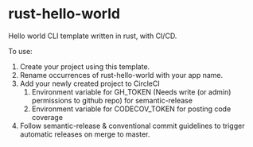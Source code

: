 # rust-hello-world
Hello world CLI template written in rust, with CI/CD.

To use:
1. Create your project using this template.  
2. Rename occurrences of rust-hello-world with your app name.
3. Add your newly created project to CircleCI
    1. Environment variable for GH_TOKEN (Needs write (or admin) permissions to github repo) for semantic-release
    2. Environment variable for CODECOV_TOKEN for posting code coverage
4. Follow semantic-release & conventional commit guidelines to trigger automatic releases on merge to master.
